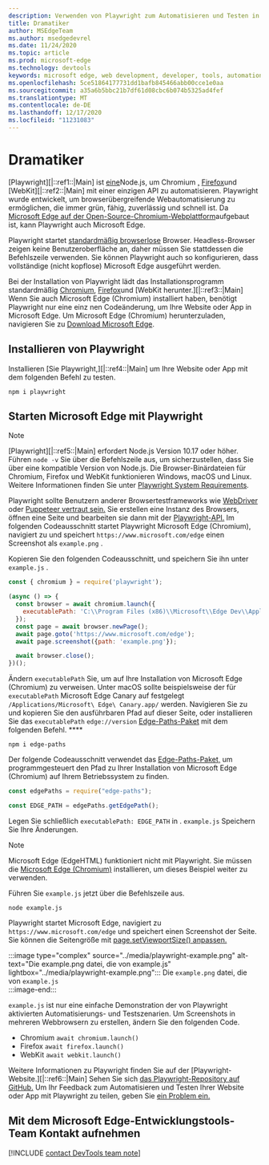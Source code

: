 ```yaml
---
description: Verwenden von Playwright zum Automatisieren und Testen in Microsoft Edge
title: Dramatiker
author: MSEdgeTeam
ms.author: msedgedevrel
ms.date: 11/24/2020
ms.topic: article
ms.prod: microsoft-edge
ms.technology: devtools
keywords: microsoft edge, web development, developer, tools, automation, test, playwright, node, javascript, npm
ms.openlocfilehash: 5ce51864177731dd1bafb845466abb00cce1e0aa
ms.sourcegitcommit: a35a6b5bbc21b7df61d08cbc6b074b5325ad4fef
ms.translationtype: MT
ms.contentlocale: de-DE
ms.lasthandoff: 12/17/2020
ms.locfileid: "11231083"
---
```

# Dramatiker  

[Playwright][|::ref1::|Main] ist [eine][NodejsMain]Node.js, um Chromium [,][ChromiumHome] [Firefox][FirefoxMain]und [WebKit][|::ref2::|Main] mit einer einzigen API zu automatisieren.  Playwright wurde entwickelt, um browserübergreifende Webautomatisierung zu ermöglichen, die immer grün, fähig, zuverlässig und schnell ist.  Da [Microsoft Edge auf der Open-Source-Chromium-Webplattform][MicrosoftBlogsWindowsExperience20181206]aufgebaut ist, kann Playwright auch Microsoft Edge.  

Playwright startet [standardmäßig browserlose][WikiHeadlessBrowser] Browser.  Headless-Browser zeigen keine Benutzeroberfläche an, daher müssen Sie stattdessen die Befehlszeile verwenden.  Sie können Playwright auch so konfigurieren, dass vollständige \(nicht kopflose\) Microsoft Edge ausgeführt werden.  

Bei der Installation von Playwright lädt das Installationsprogramm standardmäßig [Chromium][ChromiumHome], [Firefox][FirefoxMain]und [WebKit herunter.][|::ref3::|Main]  Wenn Sie auch Microsoft Edge \(Chromium\) installiert haben, benötigt Playwright nur eine einz nen Codeänderung, um Ihre Website oder App in Microsoft Edge.  Um Microsoft Edge \(Chromium\) herunterzuladen, navigieren Sie zu [Download Microsoft Edge][MicrosoftEdgeDownload].  

##  <a name="installing-playwright--"></a>Installieren von Playwright  

Installieren [Sie Playwright,][|::ref4::|Main] um Ihre Website oder App mit dem folgenden Befehl zu testen.  

```shell
npm i playwright
```  

##  <a name="launch-microsoft-edge-with-playwright--"></a>Starten Microsoft Edge mit Playwright  

> [!NOTE]
> [Playwright][|::ref5::|Main] erfordert Node.js Version 10.17 oder höher. Führen `node -v` Sie über die Befehlszeile aus, um sicherzustellen, dass Sie über eine kompatible Version von Node.js.  Die Browser-Binärdateien für Chromium, Firefox und WebKit funktionieren Windows, macOS und Linux. Weitere Informationen finden Sie unter [Playwright System Requirements][PlaywrightSystemRequirements].  

Playwright sollte Benutzern anderer Browsertestframeworks wie [WebDriver][WebDriverChromiumMain] oder [Puppeteer vertraut sein.][PuppeteerMain]  Sie erstellen eine Instanz des Browsers, öffnen eine Seite und bearbeiten sie dann mit der [Playwright-API.][PlaywrightAPIReference]  Im folgenden Codeausschnitt startet Playwright Microsoft Edge \(Chromium\), navigiert zu und speichert `https://www.microsoft.com/edge` einen Screenshot als `example.png` .  

Kopieren Sie den folgenden Codeausschnitt, und speichern Sie ihn unter `example.js` .  

```javascript
const { chromium } = require('playwright');

(async () => {
  const browser = await chromium.launch({
    executablePath: 'C:\\Program Files (x86)\\Microsoft\\Edge Dev\\Application\\msedge.exe'
  });
  const page = await browser.newPage();
  await page.goto('https://www.microsoft.com/edge');
  await page.screenshot({path: 'example.png'});

  await browser.close();
})();
```  

Ändern `executablePath` Sie, um auf Ihre Installation von Microsoft Edge \(Chromium\) zu verweisen.  Unter macOS sollte beispielsweise der für `executablePath` Microsoft Edge Canary auf festgelegt `/Applications/Microsoft\ Edge\ Canary.app/` werden.  Navigieren Sie zu und kopieren Sie den ausführbaren Pfad auf dieser Seite, oder installieren Sie das `executablePath` `edge://version` [Edge-Paths-Paket][npmEdgePaths] mit dem folgenden Befehl. ****  

```shell
npm i edge-paths
```  

Der folgende Codeausschnitt verwendet das [Edge-Paths-Paket,][npmEdgePaths] um programmgesteuert den Pfad zu Ihrer Installation von Microsoft Edge \(Chromium\) auf Ihrem Betriebssystem zu finden.  

```javascript
const edgePaths = require("edge-paths");

const EDGE_PATH = edgePaths.getEdgePath();
```  

Legen Sie schließlich `executablePath: EDGE_PATH` in . `example.js`  Speichern Sie Ihre Änderungen.  

> [!NOTE]
> Microsoft Edge \(EdgeHTML\) funktioniert nicht mit Playwright.  Sie müssen die [Microsoft Edge \(Chromium\)][MicrosoftEdgeDownload] installieren, um dieses Beispiel weiter zu verwenden.  

Führen Sie `example.js` jetzt über die Befehlszeile aus.  

```shell
node example.js
```  

Playwright startet Microsoft Edge, navigiert zu `https://www.microsoft.com/edge` und speichert einen Screenshot der Seite.  Sie können die Seitengröße mit [page.setViewportSize() anpassen.][PlaywrightAPIPageSetViewport]  

:::image type="complex" source="../media/playwright-example.png" alt-text="Die example.png datei, die von example.js" lightbox="../media/playwright-example.png":::
    Die `example.png` datei, die von `example.js`  
:::image-end:::  

`example.js` ist nur eine einfache Demonstration der von Playwright aktivierten Automatisierungs- und Testszenarien.  Um Screenshots in mehreren Webbrowsern zu erstellen, ändern Sie den folgenden Code.  

*   Chromium  `await chromium.launch()`  
*   Firefox  `await firefox.launch()`  
*   WebKit  `await webkit.launch()`  

Weitere Informationen zu Playwright finden Sie auf der [Playwright-Website.][|::ref6::|Main]  Sehen Sie sich [das Playwright-Repository auf GitHub.][PlaywrightRepo]  Um Ihr Feedback zum Automatisieren und Testen Ihrer Website oder App mit Playwright zu teilen, geben Sie [ein Problem ein.][PlaywrightRepoNewIssue]  

##  <a name="getting-in-touch-with-the-microsoft-edge-devtools-team"></a>Mit dem Microsoft Edge-Entwicklungstools-Team Kontakt aufnehmen  

[!INCLUDE [contact DevTools team note](../devtools-guide-chromium/includes/contact-devtools-team-note.md)]  

<!-- links -->  

[WebdriverChromiumMain]: ../webdriver-chromium/index.md "WebDriver (Chromium) | Microsoft Docs"  
[PuppeteerMain]: ../puppeteer/index.md "| Microsoft Docs"  

[MicrosoftBlogsWindowsExperience20181206]: https://blogs.windows.com/windowsexperience/2018/12/06/microsoft-edge-making-the-web-better-through-more-open-source-collaboration "Microsoft Edge: Verbessern des Webs durch mehr Open-Source-Zusammenarbeit | Microsoft Experience Blog"  

[MicrosoftEdgeDownload]: https://microsoft.com/edge "Download Microsoft Edge"  

[ChromiumHome]: https://www.chromium.org/Home "Chromium | Die Chromium Projekte"  

[FirefoxMain]: https://www.mozilla.org/firefox "Mozilla Firefox"  

[NodejsMain]: https://nodejs.org "Node.js"  

[npmEdgePaths]: https://www.npmjs.com/package/edge-paths "edge-paths | npm"  

[PlaywrightMain]: https://playwright.dev "Playwright"  
[PlaywrightAPIReference]: https://playwright.dev#?path=docs/api.md "Playwright-API-Referenz"  
[PlaywrightAPIPageSetViewport]: https://playwright.dev#?path=docs%2Fapi.md&q=pagesetviewportsizeviewportsize "page.setViewportSize(viewportSize) | Playwright-API-Referenz"    
[PlaywrightSystemRequirements]: https://playwright.dev#?path=docs/intro.md&q=system-requirements "Playwright System Requirements"  

[PlaywrightRepo]: https://github.com/microsoft/playwright "Playwright | GitHub"  
[PlaywrightRepoNewIssue]: https://github.com/microsoft/playwright/issues/new/choose "Neues Problem im Playwright-Repository | GitHub"  

[WebKitMain]: https://webkit.org "WebKit"  

[WikiHeadlessBrowser]: https://en.wikipedia.org/wiki/Headless_browser "Monitorlose Browser-| Wikipedia"  
